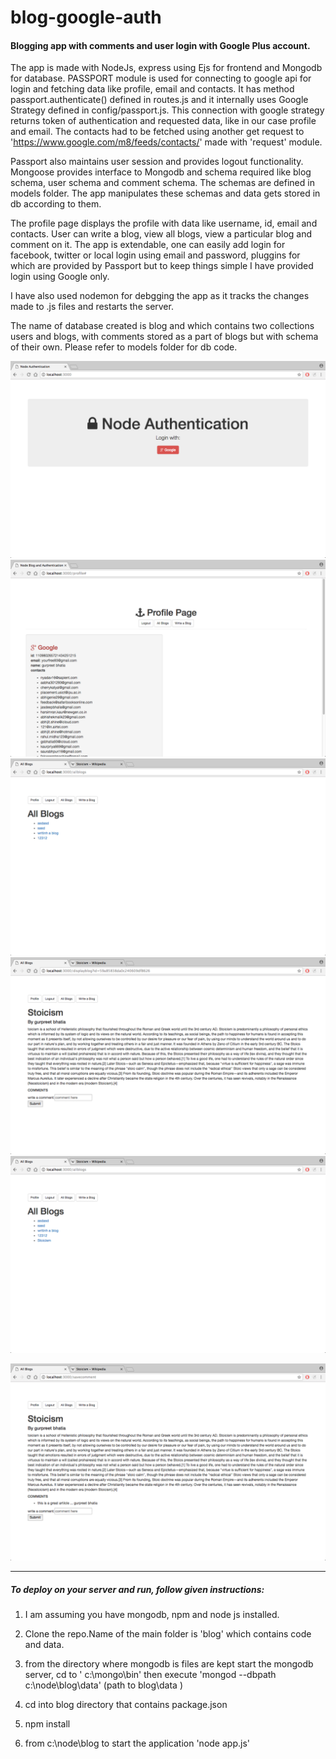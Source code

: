 # blog-google-auth
<h4>Blogging app with comments and user login with Google Plus account.</h4>

The app is made with NodeJs, express using Ejs for frontend and Mongodb for database.
PASSPORT module is used for connecting to google api for login and fetching data like profile, email and contacts. It has method passport.authenticate() defined in routes.js and it internally uses Google Strategy defined in config/passport.js. This connection with google strategy returns token of authentication and requested data, like in our case profile and email. The contacts had to be fetched using another get request to 'https://www.google.com/m8/feeds/contacts/' made with 'request' module.  

Passport also maintains user session and provides logout functionality. Mongoose provides interface to Mongodb and schema required like blog schema, user schema and comment schema. The schemas are defined in models folder. The app manipulates these schemas and data gets stored in db according to them.

The profile page displays the profile with data like username, id, email and contacts. 
User can write a blog, view all blogs, view a particular blog and comment on it.
The app is extendable, one can easily add login for facebook, twitter or local login using email and password, pluggins for which are provided by Passport but to keep things simple I have provided login using Google only.

I have also used nodemon for debgging the app as it tracks the changes made to .js files and restarts the server.

The name of database created is blog and which contains two collections
users and blogs, with comments stored as a part of blogs but with schema
of their own. Please refer to models folder for db code.


 ![some text](/login.png?raw=true)
![some text](/profile.png?raw=true)
![some text](/display_all_blogs.png?raw=true)
![some text](/comment1.png?raw=true)
![some text](/all.png?raw=true)

![some text](/comment2.png?raw=true)
<hr>
<h5>To deploy on your server and run, follow given instructions:</h5>

1. I am assuming you have mongodb, npm and node js installed.

2. Clone the repo.Name of the main folder is 'blog' which contains code and data.
3. from the directory where mongodb is files are kept start
    the mongodb server, cd to ' c:\mongo\bin' then execute
    'mongod --dbpath c:\node\blog\data'   (path to blog\data )

4. cd into blog directory that contains package.json

5. npm install

6. from c:\node\blog to start the application
     'node app.js'






